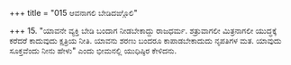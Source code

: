 +++
title = "015 ಆವನಾಗಲಿ ಬೇಡಿದಙ್ಗೊಲಿ"

+++
15. "ಯಾವನೇ ವ್ಯಕ್ತಿ ಬೇಡಿ ಬಂದಾಗ ನೀಡಬೇಕಾದ್ದು ರಾಜಧರ್ಮ. ಶತ್ರುವಾಗಲೀ ಮಿತ್ರನಾಗಲೀ ಯುದ್ಧಕ್ಕೆ ಕರೆದರೆ ಕಾದುವುದು ಕ್ಷತ್ರಿಯ ನೀತಿ. ಯಾವನು ಶರಣು ಬಂದರೂ ಕಾಪಾಡಬೇಕಾದುದು ನೃಪತಿಗಳ ಮತ. ಯಾವುದು ಸೂಕ್ತವೆಂದು ನೀನು ಹೇಳು" ಎಂದು ಭೀಮನಲ್ಲಿ ಯುಧಿಷ್ಠಿರ ಕೇಳಿದನು.